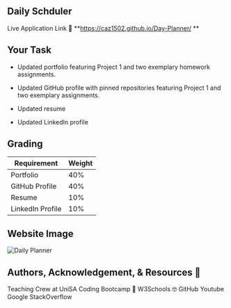 ## Daily Schduler

Live Application Link 👀 **https://caz1502.github.io/Day-Planner/ **

## Your Task

* Updated portfolio featuring Project 1 and two exemplary homework assignments.

* Updated GitHub profile with pinned repositories featuring Project 1 and two exemplary assignments.

* Updated resume

* Updated LinkedIn profile


## Grading

| Requirement      | Weight |
| ---------------- | ------ |
| Portfolio        | 40%    |
| GitHub Profile   | 40%    |
| Resume           | 10%    |
| LinkedIn Profile | 10%    |

 

## Website Image
![Daily Planner](./assets/images/dailyPlanner.JPG)

## Authors, Acknowledgement, & Resources 🤝
Teaching Crew at UniSA Coding Bootcamp 🎉
W3Schools 🤓
GitHub 
Youtube
Google
StackOverflow
